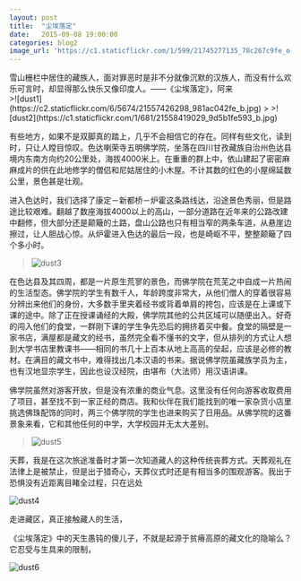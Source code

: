 ```yaml
---
layout: post
title:  "尘埃落定"
date:   2015-09-08 19:00:00
categories: blog2
image_url: 'https://c1.staticflickr.com/1/599/21745277135_78c267c9fe_o.jpg'
---
```


<figcaption class="reading-notes">
雪山栅栏中居住的藏族人，面对罪恶时是非不分就像沉默的汉族人，而没有什么欢乐可言时，却显得那么快乐又像印度人。——《尘埃落定》，阿来
</figcaption>
>![dust1](https://c2.staticflickr.com/6/5674/21557426298_981ac042fe_b.jpg)
>
>![dust2](https://c1.staticflickr.com/1/681/21558419029_9d5b1fe593_b.jpg)

有些地方，如果不是双脚真的踏上，几乎不会相信它的存在。同样有些文化，读到时，只让人瞠目惊叹。色达喇荣寺五明佛学院，坐落在四川甘孜藏族自治州色达县境内东南方向约20公里处，海拔4000米上。在重重的群上中，依山建起了密密麻麻成片的供在此地修学的僧侣和尼姑居住的小木屋。不计其数的红色的小屋绵延数公里，景色甚是壮观。

进入色达时，我们选择了康定－新都桥－炉霍这条路线达，沿途景色秀丽，但是路途比较艰难。翻越了数座海拔4000以上的高山，一部分道路在近年来的公路改建中翻修，但大部分还是颠簸的土路，盘山公路也只有相当窄的两条车道，从悬崖边擦过，让人胆战心惊。从炉霍进入色达的最后一段，也是崎岖不平，整整颠簸了四个多小时。

>![dust3](https://c1.staticflickr.com/1/635/21124258433_b76347f62b_b.jpg)

在色达县及其四周，都是一片原生荒寥的景色，而佛学院在荒芜之中自成一片热闹的生活型态。佛学院的学生有数千人，年龄跨度非常大，从他们僧人的穿着很容易分辨出来他们的身份，大多数手里夹着经书或背着单肩的挎包，应该是在上课或下课的途中。除了正在授课诵经的大殿，佛学院其他的公共区域可以随便出入。好奇的闯入他们的食堂，一群刚下课的学生争先恐后的拥挤着买中餐。食堂的隔壁是一家书店，满屋都是藏文的经书，虽然完全看不懂书的文字，但从排列的方式让人想到大学书店里教课书——相同的书几十上百本从地上高高的垒起，应该是必修的教材。在满目的藏文书中，难得找出几本汉语的书来。据说佛学院虽藏族学员为主，也有汉地显宗学生，因此也设汉经院，由堪布（大法师）用汉语讲课。

佛学院虽然对游客开放，但是没有浓重的商业气息。这里没有任何向游客收取费用了项目，甚至找不到一家正经的商店。我和伙伴在我们能找到的唯一家杂货小店里挑选佛珠配饰的同时，两三个佛学院的学生也进来购买了日用品。从佛学院的这番景象来看，它和其他任何的中学，大学校园并无太大差别。

>![dust5](https://c2.staticflickr.com/6/5825/21739072272_fdf3f88fa0_b.jpg)

天葬，我是在这次旅途准备时才第一次知道藏人的这种传统丧葬方式。天葬观礼在法律上是被禁止，但是出于猎奇心，天葬仪式时还是有相当多的围观游客。我出于恐惧没有近距离目睹全过程，只在远处

![dust4](https://c1.staticflickr.com/1/749/21557282220_09c608bed4_b.jpg)

走进藏区，真正接触藏人的生活，

《尘埃落定》中的天生愚钝的傻儿子，不就是起源于贫瘠高原的藏文化的隐喻么？它忍受与生具来的限制，

![dust6](https://c1.staticflickr.com/1/583/21557285400_6d5cd1b23c_b.jpg)

